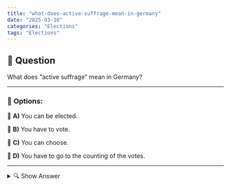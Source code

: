```yaml
---
title: "what-does-active-suffrage-mean-in-germany"
date: "2025-03-10"
categories: "Elections"
tags: "Elections"
---
```


## 📌 **Question**

What does "active suffrage" mean in Germany?



---

### 📝 **Options:**

🔘 **A)** You can be elected.

🔘 **B)** You have to vote.

🔘 **C)** You can choose.

🔘 **D)** You have to go to the counting of the votes.

---

<details>
  <summary>🔍 Show Answer</summary>

  <p>
💡  <b>Correct Answer:</b>  c
  </p>
  <p>
    📖<b>Explanation:</b>
    The right to vote in Germany is divided into active and passive suffrage. The **active right to vote** refers to the right of citizens to vote in elections. It enables voters to participate in political decision-making processes and to influence the composition of parliaments and other political bodies. Requirements such as being of legal age and German citizenship are usually required to exercise the right to vote.
  </p>
</details>
